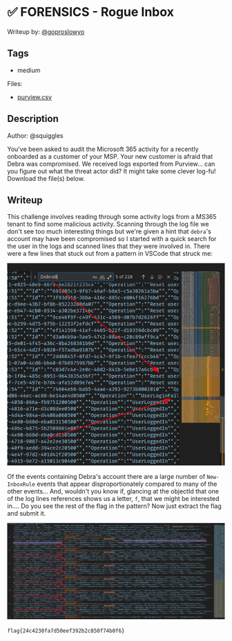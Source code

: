 # ✅ FORENSICS - Rogue Inbox

Writeup by: [@goproslowyo](https://github.com/goproslowyo)

## Tags

- medium

Files:

- [purview.csv](./purview.csv)

## Description

Author: @squiggles

You've been asked to audit the Microsoft 365 activity for a recently  onboarded as a customer of your MSP.  Your new customer is afraid that Debra was compromised. We received logs exported from Purview... can you figure out what the threat actor did? It might take some clever log-fu!  Download the file(s) below.

## Writeup

This challenge involves reading through some activity logs from a MS365 tenant to find some malicious activity. Scanning through the log file we don't see too much interesting things but we're given a hint that `debra`'s account may have been compromised so I started with a quick search for the user in the logs and scanned lines that they were involved in. There were a few lines that stuck out from a pattern in VSCode that struck me:

![A pattern in the logs](./pattern.png)

Of the events containing Debra's account there are a large number of `New-InboxRule` events that appear disproportionately compared to many of the other events... And, wouldn't you know if, glancing at the objectId that one of the log lines references shows us a letter, `f`, that we might be interested in.... Do you see the rest of the flag in the pattern? Now just extract the flag and submit it.

![Extract the flag](./flag.png)

`flag{24c4230fa7d50eef392b2c850f74b0f6}`
